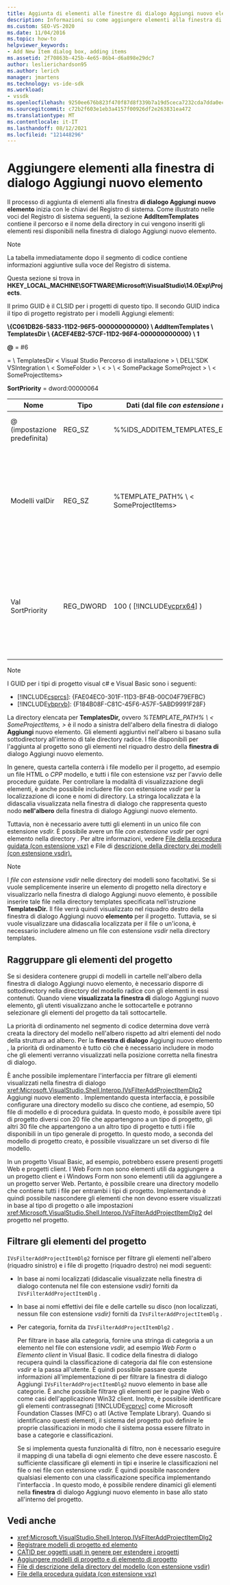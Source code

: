 ```yaml
---
title: Aggiunta di elementi alle finestre di dialogo Aggiungi nuovo elemento | Microsoft Docs
description: Informazioni su come aggiungere elementi alla finestra di dialogo Aggiungi nuovo elemento in Visual Studio, in modo da poter visualizzare modelli ed elementi di progetto da usare nei progetti.
ms.custom: SEO-VS-2020
ms.date: 11/04/2016
ms.topic: how-to
helpviewer_keywords:
- Add New Item dialog box, adding items
ms.assetid: 2f70863b-425b-4e65-86b4-d6a898e29dc7
author: leslierichardson95
ms.author: lerich
manager: jmartens
ms.technology: vs-ide-sdk
ms.workload:
- vssdk
ms.openlocfilehash: 9250ee676b823f470f87d8f339b7a19d5ceca7232cda7dda0ec49cd8b5ec89b1
ms.sourcegitcommit: c72b2f603e1eb3a4157f00926df2e263831ea472
ms.translationtype: MT
ms.contentlocale: it-IT
ms.lasthandoff: 08/12/2021
ms.locfileid: "121448296"
---
```

# <a name="add-items-to-the-add-new-item-dialog-box"></a>Aggiungere elementi alla finestra di dialogo Aggiungi nuovo elemento
Il processo di aggiunta di elementi alla finestra **di dialogo Aggiungi nuovo elemento** inizia con le chiavi del Registro di sistema. Come illustrato nelle voci del Registro di sistema seguenti, la sezione **AddItemTemplates** contiene  il percorso e il nome della directory in cui vengono inseriti gli elementi resi disponibili nella finestra di dialogo Aggiungi nuovo elemento.

> [!NOTE]
> La tabella immediatamente dopo il segmento di codice contiene informazioni aggiuntive sulla voce del Registro di sistema.

 Questa sezione si trova in **HKEY_LOCAL_MACHINE\SOFTWARE\Microsoft\VisualStudio\14.0Exp\Projects**.

 Il primo GUID è il CLSID per i progetti di questo tipo. Il secondo GUID indica il tipo di progetto registrato per i modelli Aggiungi elementi:

 **\\{C061DB26-5833-11D2-96F5-000000000000} \\ AddItemTemplates \\ TemplatesDir \\ {ACEF4EB2-57CF-11D2-96F4-000000000000} \\ 1**

 **@** = #6

   =  \\ TemplatesDir &lt; Visual Studio Percorso di installazione &gt; \\ DELL'SDK VSIntegration \\ &lt; SomeFolder &gt; \\ &lt; &gt; \\ &lt; SomePackage SomeProject &gt; \\ &lt; SomeProjectItems&gt;

 **SortPriority** = dword:00000064

| Nome | Tipo | Dati (dal file *con estensione rgs)* | Descrizione |
|------------------|-----------| - | - |
| @ (impostazione predefinita) | REG_SZ | %%IDS_ADDITEM_TEMPLATES_ENTRY% | ID risorsa per i **modelli Aggiungi** elemento. |
| Modelli valDir | REG_SZ | %TEMPLATE_PATH% \\ &lt; SomeProjectItems&gt; | Percorso degli elementi di progetto visualizzati nella finestra di dialogo per la **procedura guidata Aggiungi nuovo** elemento. |
| Val SortPriority | REG_DWORD | 100 ( [!INCLUDE[vcprx64](../../extensibility/internals/includes/vcprx64_md.md)] ) | Determina l'ordinamento nel nodo della struttura ad albero dei file visualizzato nella finestra **di dialogo** Aggiungi nuovo elemento . |

> [!NOTE]
> I GUID per i tipi di progetto visual c# e Visual Basic sono i seguenti:
> - [!INCLUDE[csprcs](../../data-tools/includes/csprcs_md.md)]: {FAE04EC0-301F-11D3-BF4B-00C04F79EFBC}
> - [!INCLUDE[vbprvb](../../code-quality/includes/vbprvb_md.md)]: {F184B08F-C81C-45F6-A57F-5ABD9991F28F}

 La directory elencata per **TemplatesDir,** ovvero *%TEMPLATE_PATH% \\ &lt; SomeProjectItems, &gt;* è il nodo a sinistra dell'albero della finestra di dialogo **Aggiungi** nuovo elemento. Gli elementi aggiuntivi nell'albero si basano sulla sottodirectory all'interno di tale directory radice. I file disponibili per l'aggiunta al progetto sono gli elementi nel riquadro destro della **finestra di** dialogo Aggiungi nuovo elemento.

 In genere, questa cartella conterrà i file modello per il progetto, ad esempio un file HTML o *CPP* modello, e tutti i file con estensione *vsz* per l'avvio delle procedure guidate. Per controllare la modalità di visualizzazione degli elementi, è anche possibile includere file con estensione *vsdir* per la localizzazione di icone e nomi di directory. La stringa localizzata è la didascalia visualizzata nella finestra di dialogo che rappresenta questo nodo **nell'albero** della finestra di dialogo Aggiungi nuovo elemento.

 Tuttavia, non è necessario avere tutti gli elementi in un unico file con estensione *vsdir.* È possibile avere un file *con estensione vsdir* per ogni elemento nella directory . Per altre informazioni, vedere [File della procedura guidata (con estensione vsz)](../../extensibility/internals/wizard-dot-vsz-file.md) e File di [descrizione della directory dei modelli (con estensione vsdir).](../../extensibility/internals/template-directory-description-dot-vsdir-files.md)

> [!NOTE]
> I *file con estensione vsdir* nelle directory dei modelli sono facoltativi. Se si vuole semplicemente inserire un elemento di progetto  nella directory e visualizzarlo nella finestra di dialogo Aggiungi nuovo elemento, è possibile inserire tale file nella directory templates specificata nell'istruzione **TemplatesDir.** Il file verrà quindi visualizzato nel riquadro destro della finestra di dialogo Aggiungi nuovo **elemento** per il progetto. Tuttavia, se si vuole visualizzare una didascalia localizzata per il file o un'icona, è necessario includere almeno un file con estensione *vsdir* nella directory templates.

## <a name="group-project-items"></a>Raggruppare gli elementi del progetto
 Se si desidera contenere gruppi  di modelli in cartelle nell'albero della finestra di dialogo Aggiungi nuovo elemento, è necessario disporre di sottodirectory nella directory del modello radice con gli elementi in essi contenuti. Quando viene **visualizzata la finestra di** dialogo Aggiungi nuovo elemento, gli utenti visualizzano anche le sottocartelle e potranno selezionare gli elementi del progetto da tali sottocartelle.

 La priorità di ordinamento nel segmento di codice determina dove verrà creata la directory del modello nell'albero rispetto ad altri elementi del nodo della struttura ad albero. Per la **finestra di dialogo** Aggiungi nuovo elemento , la priorità di ordinamento è tutto ciò che è necessario includere in modo che gli elementi verranno visualizzati nella posizione corretta nella finestra di dialogo.

 È anche possibile implementare l'interfaccia per filtrare gli elementi visualizzati nella finestra di dialogo <xref:Microsoft.VisualStudio.Shell.Interop.IVsFilterAddProjectItemDlg2> Aggiungi nuovo elemento .  Implementando questa interfaccia, è possibile configurare una directory modello su disco che contiene, ad esempio, 50 file di modello e di procedura guidata. In questo modo, è possibile avere tipi di progetto diversi con 20 file che appartengono a un tipo di progetto, gli altri 30 file che appartengono a un altro tipo di progetto e tutti i file disponibili in un tipo generale di progetto. In questo modo, a seconda del modello di progetto creato, è possibile visualizzare un set diverso di file modello.

 In un progetto Visual Basic, ad esempio, potrebbero essere presenti progetti Web e progetti client. I Web Form non sono elementi utili da aggiungere a un progetto client e i Windows Form non sono elementi utili da aggiungere a un progetto server Web. Pertanto, è possibile creare una directory modello che contiene tutti i file per entrambi i tipi di progetto. Implementando è quindi possibile nascondere gli elementi che non devono essere visualizzati in base al tipo di progetto o alle impostazioni <xref:Microsoft.VisualStudio.Shell.Interop.IVsFilterAddProjectItemDlg2> del progetto nel progetto.

## <a name="filter-project-items"></a>Filtrare gli elementi del progetto
 `IVsFilterAddProjectItemDlg2` fornisce per filtrare gli elementi nell'albero (riquadro sinistro) e i file di progetto (riquadro destro) nei modi seguenti:

- In base ai nomi localizzati (didascalie visualizzate nella finestra di dialogo contenuta nel file con estensione *vsdir)* forniti da `IVsFilterAddProjectItemDlg` .

- In base ai nomi effettivi dei file e delle cartelle su disco (non localizzati, nessun file con estensione *vsdir)* forniti da `IVsFilterAddProjectItemDlg` .

- Per categoria, fornita da `IVsFilterAddProjectItemDlg2` .

  Per filtrare in base alla categoria, fornire una stringa di categoria a un elemento nel file con estensione *vsdir,* ad esempio *Web Form* o *Elemento client* in Visual Basic. Il codice della finestra di dialogo recupera quindi la classificazione di categoria dal file con estensione *vsdir* e la passa all'utente. È quindi possibile passare queste informazioni all'implementazione di per filtrare la finestra di dialogo Aggiungi `IVsFilterAddProjectItemDlg2` nuovo elemento in base alle categorie.  È anche possibile filtrare gli elementi per le pagine Web o come casi dell'applicazione Win32 client. Inoltre, è possibile identificare gli elementi contrassegnati [!INCLUDE[vcprvc](../../code-quality/includes/vcprvc_md.md)] come Microsoft Foundation Classes (MFC) o atl (Active Template Library). Quando si identificano questi elementi, il sistema del progetto può definire le proprie classificazioni in modo che il sistema possa essere filtrato in base a categorie e classificazioni.

  Se si implementa questa funzionalità di filtro, non è necessario eseguire il mapping di una tabella di ogni elemento che deve essere nascosto. È sufficiente classificare gli elementi in tipi e inserire le classificazioni nel file o nei file con estensione *vsdir.* È quindi possibile nascondere qualsiasi elemento con una classificazione specifica implementando l'interfaccia . In questo modo, è possibile rendere dinamici gli elementi nella **finestra** di dialogo Aggiungi nuovo elemento in base allo stato all'interno del progetto.

## <a name="see-also"></a>Vedi anche
- <xref:Microsoft.VisualStudio.Shell.Interop.IVsFilterAddProjectItemDlg2>
- [Registrare modelli di progetto ed elemento](../../extensibility/internals/registering-project-and-item-templates.md)
- [CATID per oggetti usati in genere per estendere i progetti](../../extensibility/internals/catids-for-objects-that-are-typically-used-to-extend-projects.md)
- [Aggiungere modelli di progetto e di elemento di progetto](../../extensibility/internals/adding-project-and-project-item-templates.md)
- [File di descrizione della directory del modello (con estensione vsdir)](../../extensibility/internals/template-directory-description-dot-vsdir-files.md)
- [File della procedura guidata (con estensione vsz)](../../extensibility/internals/wizard-dot-vsz-file.md)
